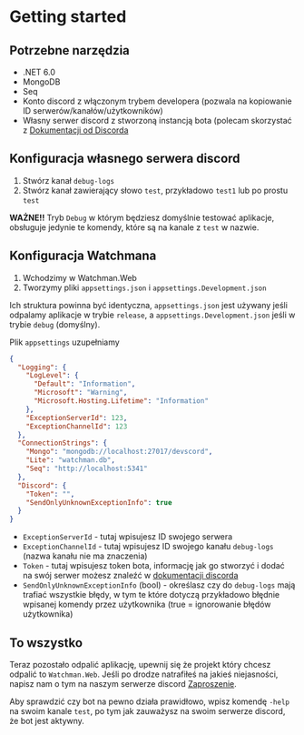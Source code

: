 # Getting started

## Potrzebne narzędzia

- .NET 6.0
- MongoDB
- Seq
- Konto discord z włączonym trybem developera (pozwala na kopiowanie ID serwerów/kanałów/użytkowników)
- Własny serwer discord z stworzoną instancją bota (polecam skorzystać z [Dokumentacji od Discorda](https://discord.com/developers/docs/intro)

## Konfiguracja własnego serwera discord

1. Stwórz kanał `debug-logs`
2. Stwórz kanał zawierający słowo `test`, przykładowo `test1` lub po prostu `test`

**WAŻNE!!**
Tryb `Debug` w którym będziesz domyślnie testować aplikacje, obsługuje jedynie te komendy, które są na kanale z `test` w nazwie.

## Konfiguracja Watchmana

1. Wchodzimy w Watchman.Web
2. Tworzymy pliki `appsettings.json` i `appsettings.Development.json`

Ich struktura powinna być identyczna, `appsettings.json` jest używany jeśli odpalamy aplikacje w trybie `release`, a `appsettings.Development.json` jeśli w trybie `debug` (domyślny).

Plik `appsettings` uzupełniamy

```json
{
  "Logging": {
    "LogLevel": {
      "Default": "Information",
      "Microsoft": "Warning",
      "Microsoft.Hosting.Lifetime": "Information"
    },
    "ExceptionServerId": 123,
    "ExceptionChannelId": 123
  },
  "ConnectionStrings": {
    "Mongo": "mongodb://localhost:27017/devscord",
    "Lite": "watchman.db",
    "Seq": "http://localhost:5341"
  },
  "Discord": {
    "Token": "",
    "SendOnlyUnknownExceptionInfo": true
  }
}
```

- `ExceptionServerId` - tutaj wpisujesz ID swojego serwera
- `ExceptionChannelId` - tutaj wpisujesz ID swojego kanału `debug-logs` (nazwa kanału nie ma znaczenia)
- `Token` - tutaj wpisujesz token bota, informację jak go stworzyć i dodać na swój serwer możesz znaleźć w [dokumentacji discorda](https://discord.com/developers/docs/intro)
- `SendOnlyUnknownExceptionInfo` (bool) - określasz czy do `debug-logs` mają trafiać wszystkie błędy, w tym te które dotyczą przykładowo błędnie wpisanej komendy przez użytkownika (true = ignorowanie błędów użytkownika)

## To wszystko

Teraz pozostało odpalić aplikację, upewnij się że projekt który chcesz odpalić to `Watchman.Web`. Jeśli po drodze natrafiłeś na jakieś niejasności, napisz nam o tym na naszym serwerze discord [Zaproszenie](https://discord.gg/w2NtcJB).

Aby sprawdzić czy bot na pewno działa prawidłowo, wpisz komendę `-help` na swoim kanale `test`, po tym jak zauważysz na swoim serwerze discord, że bot jest aktywny.
